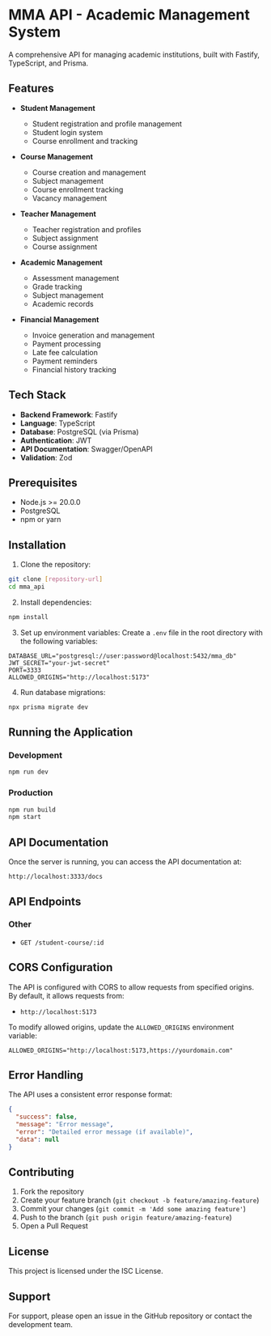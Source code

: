 # MMA API - Academic Management System

A comprehensive API for managing academic institutions, built with Fastify, TypeScript, and Prisma.

## Features

- **Student Management**
  - Student registration and profile management
  - Student login system
  - Course enrollment and tracking

- **Course Management**
  - Course creation and management
  - Subject management
  - Course enrollment tracking
  - Vacancy management

- **Teacher Management**
  - Teacher registration and profiles
  - Subject assignment
  - Course assignment

- **Academic Management**
  - Assessment management
  - Grade tracking
  - Subject management
  - Academic records

- **Financial Management**
  - Invoice generation and management
  - Payment processing
  - Late fee calculation
  - Payment reminders
  - Financial history tracking

## Tech Stack

- **Backend Framework**: Fastify
- **Language**: TypeScript
- **Database**: PostgreSQL (via Prisma)
- **Authentication**: JWT
- **API Documentation**: Swagger/OpenAPI
- **Validation**: Zod

## Prerequisites

- Node.js >= 20.0.0
- PostgreSQL
- npm or yarn

## Installation

1. Clone the repository:
```bash
git clone [repository-url]
cd mma_api
```

2. Install dependencies:
```bash
npm install
```

3. Set up environment variables:
Create a `.env` file in the root directory with the following variables:
```env
DATABASE_URL="postgresql://user:password@localhost:5432/mma_db"
JWT_SECRET="your-jwt-secret"
PORT=3333
ALLOWED_ORIGINS="http://localhost:5173"
```

4. Run database migrations:
```bash
npx prisma migrate dev
```

## Running the Application

### Development
```bash
npm run dev
```

### Production
```bash
npm run build
npm start
```

## API Documentation

Once the server is running, you can access the API documentation at:
```
http://localhost:3333/docs
```

## API Endpoints

### Other

- `GET /student-course/:id`

## CORS Configuration

The API is configured with CORS to allow requests from specified origins. By default, it allows requests from:
- `http://localhost:5173`

To modify allowed origins, update the `ALLOWED_ORIGINS` environment variable:
```env
ALLOWED_ORIGINS="http://localhost:5173,https://yourdomain.com"
```

## Error Handling

The API uses a consistent error response format:
```json
{
  "success": false,
  "message": "Error message",
  "error": "Detailed error message (if available)",
  "data": null
}
```

## Contributing

1. Fork the repository
2. Create your feature branch (`git checkout -b feature/amazing-feature`)
3. Commit your changes (`git commit -m 'Add some amazing feature'`)
4. Push to the branch (`git push origin feature/amazing-feature`)
5. Open a Pull Request

## License

This project is licensed under the ISC License.

## Support

For support, please open an issue in the GitHub repository or contact the development team. 